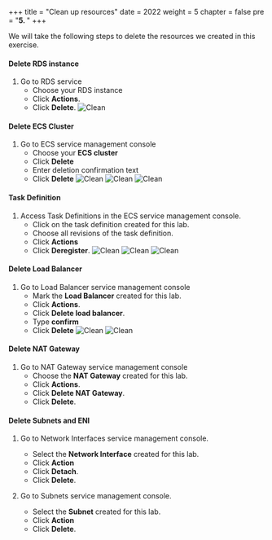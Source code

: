 +++
title = "Clean up resources"
date = 2022
weight = 5
chapter = false
pre = "<b>5. </b>"
+++

We will take the following steps to delete the resources we created in this exercise.

#### Delete RDS instance

1. Go to RDS service
   + Choose your RDS instance
   + Click **Actions**.
   + Click **Delete**.
![Clean](/images/5-Cleanup/001-cleanup.png)


#### Delete ECS Cluster
1. Go to ECS service management console
   + Choose your **ECS cluster**
   + Click **Delete**
   + Enter deletion confirmation text 
   + Click **Delete**
![Clean](/images/5-Cleanup/002-cleanup.png)
![Clean](/images/5-Cleanup/003-cleanup.png)
![Clean](/images/5-Cleanup/004-cleanup.png)

#### Task Definition

1. Access Task Definitions in the ECS service management console.
   + Click on the task definition created for this lab.
   + Choose all revisions of the task definition.
   + Click **Actions**
   + Click **Deregister**.
![Clean](/images/5-Cleanup/005-cleanup.png)
![Clean](/images/5-Cleanup/006-cleanup.png)
![Clean](/images/5-Cleanup/007-cleanup.png)

#### Delete Load Balancer

1. Go to Load Balancer service management console
   + Mark the **Load Balancer** created for this lab.
   + Click **Actions**.
   + Click **Delete load balancer**.
   + Type **confirm**
   + Click **Delete**
![Clean](/images/5-Cleanup/008-cleanup.png)
![Clean](/images/5-Cleanup/009-cleanup.png)

#### Delete NAT Gateway
1. Go to NAT Gateway service management console
   + Choose the **NAT Gateway** created for this lab.
   + Click **Actions**.
   + Click **Delete NAT Gateway**.
   + Click **Delete**.


#### Delete Subnets and ENI
1. Go to Network Interfaces service management console.
   + Select the **Network Interface** created for this lab.
   + Click **Action**
   + Click **Detach**.
   + Click **Delete**.

2. Go to Subnets service management console.
   + Select the **Subnet** created for this lab.
   + Click **Action**
   + Click **Delete**.
